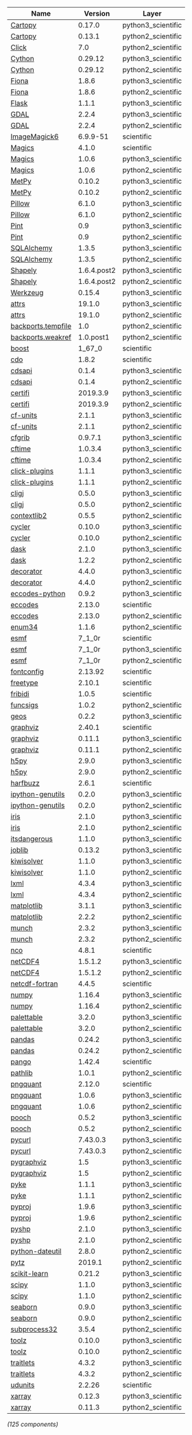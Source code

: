 | Name | Version | Layer |
| --- | --- | --- |
| [Cartopy](http://scitools.org.uk/cartopy/docs/latest/) | 0.17.0 | python3_scientific |
| [Cartopy](https://scitools.org.uk/cartopy) | 0.13.1 | python2_scientific |
| [Click](https://palletsprojects.com/p/click/) | 7.0 | python2_scientific |
| [Cython](http://cython.org/) | 0.29.12 | python3_scientific |
| [Cython](http://cython.org/) | 0.29.12 | python2_scientific |
| [Fiona](https://github.com/Toblerity/Fiona) | 1.8.6 | python3_scientific |
| [Fiona](https://github.com/Toblerity/Fiona) | 1.8.6 | python2_scientific |
| [Flask](https://palletsprojects.com/p/flask/) | 1.1.1 | python3_scientific |
| [GDAL](http://www.gdal.org) | 2.2.4 | python3_scientific |
| [GDAL](http://www.gdal.org) | 2.2.4 | python2_scientific |
| [ImageMagick6](http://www.imagemagick.org) | 6.9.9-51 | scientific |
| [Magics](https://www.ecmwf.int/en/computing/software) | 4.1.0 | scientific |
| [Magics](https://github.com/ecmwf/magics-python) | 1.0.6 | python3_scientific |
| [Magics](https://github.com/ecmwf/magics-python) | 1.0.6 | python2_scientific |
| [MetPy](http://github.com/Unidata/MetPy) | 0.10.2 | python3_scientific |
| [MetPy](http://github.com/Unidata/MetPy) | 0.10.2 | python2_scientific |
| [Pillow](http://python-pillow.org) | 6.1.0 | python3_scientific |
| [Pillow](http://python-pillow.org) | 6.1.0 | python2_scientific |
| [Pint](https://github.com/hgrecco/pint) | 0.9 | python3_scientific |
| [Pint](https://github.com/hgrecco/pint) | 0.9 | python2_scientific |
| [SQLAlchemy](http://www.sqlalchemy.org) | 1.3.5 | python3_scientific |
| [SQLAlchemy](http://www.sqlalchemy.org) | 1.3.5 | python2_scientific |
| [Shapely](https://github.com/Toblerity/Shapely) | 1.6.4.post2 | python3_scientific |
| [Shapely](https://github.com/Toblerity/Shapely) | 1.6.4.post2 | python2_scientific |
| [Werkzeug](https://palletsprojects.com/p/werkzeug/) | 0.15.4 | python3_scientific |
| [attrs](https://www.attrs.org/) | 19.1.0 | python3_scientific |
| [attrs](https://www.attrs.org/) | 19.1.0 | python2_scientific |
| [backports.tempfile](https://github.com/pjdelport/backports.tempfile) | 1.0 | python2_scientific |
| [backports.weakref](https://github.com/pjdelport/backports.weakref) | 1.0.post1 | python2_scientific |
| [boost](https://www.boost.org/) | 1_67_0 | scientific |
| [cdo](https://code.mpimet.mpg.de/projects/cdo/) | 1.8.2 | scientific |
| [cdsapi](https://software.ecmwf.int/stash/projects/CDS/repos/cdsapi) | 0.1.4 | python3_scientific |
| [cdsapi](https://software.ecmwf.int/stash/projects/CDS/repos/cdsapi) | 0.1.4 | python2_scientific |
| [certifi](https://certifi.io/) | 2019.3.9 | python3_scientific |
| [certifi](https://certifi.io/) | 2019.3.9 | python2_scientific |
| [cf-units](https://scitools.org.uk/cf-units) | 2.1.1 | python3_scientific |
| [cf-units](https://scitools.org.uk/cf-units) | 2.1.1 | python2_scientific |
| [cfgrib](https://github.com/ecmwf/cfgrib) | 0.9.7.1 | python3_scientific |
| [cftime](https://pypi.org/project/cftime) | 1.0.3.4 | python3_scientific |
| [cftime](https://pypi.org/project/cftime) | 1.0.3.4 | python2_scientific |
| [click-plugins](https://github.com/click-contrib/click-plugins) | 1.1.1 | python3_scientific |
| [click-plugins](https://github.com/click-contrib/click-plugins) | 1.1.1 | python2_scientific |
| [cligj](https://github.com/mapbox/cligj) | 0.5.0 | python3_scientific |
| [cligj](https://github.com/mapbox/cligj) | 0.5.0 | python2_scientific |
| [contextlib2](http://contextlib2.readthedocs.org) | 0.5.5 | python2_scientific |
| [cycler](http://github.com/matplotlib/cycler) | 0.10.0 | python3_scientific |
| [cycler](http://github.com/matplotlib/cycler) | 0.10.0 | python2_scientific |
| [dask](https://github.com/dask/dask/) | 2.1.0 | python3_scientific |
| [dask](https://github.com/dask/dask/) | 1.2.2 | python2_scientific |
| [decorator](https://github.com/micheles/decorator) | 4.4.0 | python3_scientific |
| [decorator](https://github.com/micheles/decorator) | 4.4.0 | python2_scientific |
| [eccodes-python](https://github.com/ecmwf/eccodes-python) | 0.9.2 | python3_scientific |
| [eccodes](https://www.ecmwf.int/en/computing/software) | 2.13.0 | scientific |
| [eccodes](https://www.ecmwf.int/en/computing/software) | 2.13.0 | python2_scientific |
| [enum34](https://bitbucket.org/stoneleaf/enum34) | 1.1.6 | python2_scientific |
| [esmf](http://www.earthsystemmodeling.org) | 7_1_0r | scientific |
| [esmf](http://www.earthsystemmodeling.org) | 7_1_0r | python3_scientific |
| [esmf](http://www.earthsystemmodeling.org) | 7_1_0r | python2_scientific |
| [fontconfig](https://www.freedesktop.org/wiki/Software/fontconfig/) | 2.13.92 | scientific |
| [freetype](https://www.freetype.org/) | 2.10.1 | scientific |
| [fribidi](ihttps://github.com/fribidi/fribidi/) | 1.0.5 | scientific |
| [funcsigs](http://funcsigs.readthedocs.org) | 1.0.2 | python2_scientific |
| [geos](https://github.com/grst/geos) | 0.2.2 | python3_scientific |
| [graphviz](https://graphviz.org) | 2.40.1 | scientific |
| [graphviz](https://github.com/xflr6/graphviz) | 0.11.1 | python3_scientific |
| [graphviz](https://github.com/xflr6/graphviz) | 0.11.1 | python2_scientific |
| [h5py](http://www.h5py.org) | 2.9.0 | python3_scientific |
| [h5py](http://www.h5py.org) | 2.9.0 | python2_scientific |
| [harfbuzz](https://www.freedesktop.org/wiki/Software/HarfBuzz/) | 2.6.1 | scientific |
| [ipython-genutils](http://ipython.org) | 0.2.0 | python3_scientific |
| [ipython-genutils](http://ipython.org) | 0.2.0 | python2_scientific |
| [iris](https://scitools.org.uk/iris) | 2.1.0 | python3_scientific |
| [iris](https://scitools.org.uk/iris) | 2.1.0 | python2_scientific |
| [itsdangerous](https://palletsprojects.com/p/itsdangerous/) | 1.1.0 | python3_scientific |
| [joblib](https://joblib.readthedocs.io) | 0.13.2 | python3_scientific |
| [kiwisolver](https://github.com/nucleic/kiwi) | 1.1.0 | python3_scientific |
| [kiwisolver](https://github.com/nucleic/kiwi) | 1.1.0 | python2_scientific |
| [lxml](http://lxml.de/) | 4.3.4 | python3_scientific |
| [lxml](http://lxml.de/) | 4.3.4 | python2_scientific |
| [matplotlib](https://matplotlib.org) | 3.1.1 | python3_scientific |
| [matplotlib](http://matplotlib.org) | 2.2.2 | python2_scientific |
| [munch](http://github.com/Infinidat/munch) | 2.3.2 | python3_scientific |
| [munch](http://github.com/Infinidat/munch) | 2.3.2 | python2_scientific |
| [nco](http://nco.sourceforge.net) | 4.8.1 | scientific |
| [netCDF4](http://github.com/Unidata/netcdf4-python) | 1.5.1.2 | python3_scientific |
| [netCDF4](http://github.com/Unidata/netcdf4-python) | 1.5.1.2 | python2_scientific |
| [netcdf-fortran](http://www.unidata.ucar.edu/software/netcdf/) | 4.4.5 | scientific |
| [numpy](https://www.numpy.org) | 1.16.4 | python3_scientific |
| [numpy](https://www.numpy.org) | 1.16.4 | python2_scientific |
| [palettable](https://jiffyclub.github.io/palettable/) | 3.2.0 | python3_scientific |
| [palettable](https://jiffyclub.github.io/palettable/) | 3.2.0 | python2_scientific |
| [pandas](http://pandas.pydata.org) | 0.24.2 | python3_scientific |
| [pandas](http://pandas.pydata.org) | 0.24.2 | python2_scientific |
| [pango](https://pango.gnome.org/) | 1.42.4 | scientific |
| [pathlib](https://pathlib.readthedocs.org/) | 1.0.1 | python2_scientific |
| [pngquant](http://www.pngquant.org/) | 2.12.0 | scientific |
| [pngquant](https://github.com/Brightcells/pngquant) | 1.0.6 | python3_scientific |
| [pngquant](https://github.com/Brightcells/pngquant) | 1.0.6 | python2_scientific |
| [pooch](https://github.com/fatiando/pooch) | 0.5.2 | python3_scientific |
| [pooch](https://github.com/fatiando/pooch) | 0.5.2 | python2_scientific |
| [pycurl](http://pycurl.io/) | 7.43.0.3 | python3_scientific |
| [pycurl](http://pycurl.io/) | 7.43.0.3 | python2_scientific |
| [pygraphviz](http://pygraphviz.github.io/) | 1.5 | python3_scientific |
| [pygraphviz](http://pygraphviz.github.io/) | 1.5 | python2_scientific |
| [pyke](https://sourceforge.net/projects/pyke/) | 1.1.1 | python3_scientific |
| [pyke](https://sourceforge.net/projects/pyke/) | 1.1.1 | python2_scientific |
| [pyproj](https://github.com/jswhit/pyproj) | 1.9.6 | python3_scientific |
| [pyproj](https://github.com/jswhit/pyproj) | 1.9.6 | python2_scientific |
| [pyshp](https://github.com/GeospatialPython/pyshp) | 2.1.0 | python3_scientific |
| [pyshp](https://github.com/GeospatialPython/pyshp) | 2.1.0 | python2_scientific |
| [python-dateutil](https://dateutil.readthedocs.io) | 2.8.0 | python2_scientific |
| [pytz](http://pythonhosted.org/pytz) | 2019.1 | python2_scientific |
| [scikit-learn](http://scikit-learn.org) | 0.21.2 | python3_scientific |
| [scipy](https://www.scipy.org) | 1.1.0 | python3_scientific |
| [scipy](https://www.scipy.org) | 1.1.0 | python2_scientific |
| [seaborn](https://seaborn.pydata.org) | 0.9.0 | python3_scientific |
| [seaborn](https://seaborn.pydata.org) | 0.9.0 | python2_scientific |
| [subprocess32](https://github.com/google/python-subprocess32) | 3.5.4 | python2_scientific |
| [toolz](https://github.com/pytoolz/toolz/) | 0.10.0 | python3_scientific |
| [toolz](https://github.com/pytoolz/toolz/) | 0.10.0 | python2_scientific |
| [traitlets](http://ipython.org) | 4.3.2 | python3_scientific |
| [traitlets](http://ipython.org) | 4.3.2 | python2_scientific |
| [udunits](http://www.unidata.ucar.edu/software/udunits) | 2.2.26 | scientific |
| [xarray](https://github.com/pydata/xarray) | 0.12.3 | python3_scientific |
| [xarray](https://github.com/pydata/xarray) | 0.11.3 | python2_scientific |

*(125 components)*
